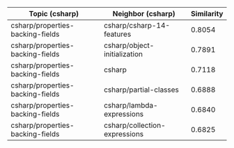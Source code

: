 | Topic (csharp) | Neighbor (csharp) | Similarity |
|-------------|-------------------|------------|
| csharp/properties-backing-fields | csharp/csharp-14-features | 0.8054 |
| csharp/properties-backing-fields | csharp/object-initialization | 0.7891 |
| csharp/properties-backing-fields | csharp | 0.7118 |
| csharp/properties-backing-fields | csharp/partial-classes | 0.6888 |
| csharp/properties-backing-fields | csharp/lambda-expressions | 0.6840 |
| csharp/properties-backing-fields | csharp/collection-expressions | 0.6825 |
